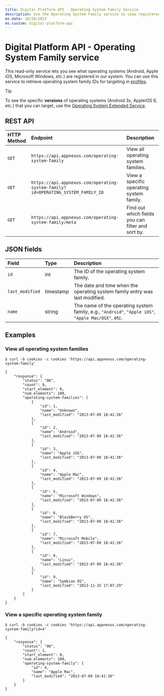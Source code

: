 ```yaml
---
title: Digital Platform API - Operating System Family Service
description: Use the Operating System Family service to view registered operating systems for targeting in profiles, including Android, Apple iOS, and Microsoft Windows.
ms.date: 10/28/2023
ms.custom: digital-platform-api
---
```


# Digital Platform API - Operating System Family service

This read-only service lets you see what operating systems (Android, Apple iOS, Microsoft Windows, etc.) are registered in our system. You can use this service to retrieve operating system family IDs for targeting in [profiles](./profile-service.md).

> [!TIP]
> To see the specific **versions** of operating systems (Android 3x, AppleiOS 6, etc.) that you can target, use the [Operating System Extended Service](./operating-system-extended-service.md).

## REST API

| HTTP Method | Endpoint | Description |
|:---|:---|:---|
| `GET` | `https://api.appnexus.com/operating-system-family` | View all operating system families. |
| `GET` | `https://api.appnexus.com/operating-system-family?id=OPERATING_SYSTEM_FAMILY_ID` | View a specific operating system family. |
| `GET` | `https://api.appnexus.com/operating-system-family/meta` | Find out which fields you can filter and sort by. |

## JSON fields

| Field | Type | Description |
|:---|:---|:---|
| `id` | int | The ID of the operating system family. |
| `last_modified` | timestamp | The date and time when the operating system family entry was last modified. |
| `name` | string | The name of the operating system family, e.g., `"Android"`, `"Apple iOS"`, `"Apple Mac/OSX"`, etc. |

## Examples

### View all operating system families

```
$ curl -b cookies -c cookies 'https://api.appnexus.com/operating-system-family'
 
{
    "response": {
        "status": "OK",
        "count": 9,
        "start_element": 0,
        "num_elements": 100,
        "operating-system-families": [
            {
                "id": 1,
                "name": "Unknown",
                "last_modified": "2013-07-09 18:41:36"
            },
            {
                "id": 2,
                "name": "Android",
                "last_modified": "2013-07-09 18:41:36"
            },
            {
                "id": 3,
                "name": "Apple iOS",
                "last_modified": "2013-07-09 18:41:36"
            },
            {
                "id": 4,
                "name": "Apple Mac",
                "last_modified": "2013-07-09 18:41:36"
            },
            {
                "id": 5,
                "name": "Microsoft Windows",
                "last_modified": "2013-07-09 18:41:36"
            },
            {
                "id": 6,
                "name": "BlackBerry OS",
                "last_modified": "2013-07-09 18:41:36"
            },
            {
                "id": 7,
                "name": "Microsoft Mobile",
                "last_modified": "2013-07-09 18:41:36"
            },
            {
                "id": 8,
                "name": "Linux",
                "last_modified": "2013-07-09 18:41:36"
            },
            {
                "id": 9,
                "name": "Symbian OS",
                "last_modified": "2013-11-15 17:07:29"
            }
        ]
    }
}
```

### View a specific operating system family

```
$ curl -b cookies -c cookies 'https://api.appnexus.com/operating-system-family?id=4'
 
{
    "response": {
        "status": "OK",
        "count": 1,
        "start_element": 0,
        "num_elements": 100,
        "operating-system-family": {
            "id": 4,
            "name": "Apple Mac",
            "last_modified": "2013-07-09 18:41:36"
        }
    }
}
```
